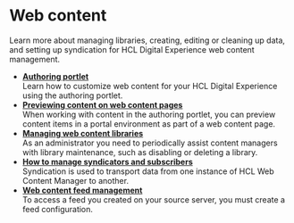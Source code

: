 # Web content

Learn more about managing libraries, creating, editing or cleaning up data, and setting up syndication for HCL Digital Experience web content management.

-   **[Authoring portlet](../site/site_auth_portlet.md)**  
Learn how to customize web content for your HCL Digital Experience using the authoring portlet.
-   **[Previewing content on web content pages](../admin-system/mp_wcm_prevcontent.md)**  
When working with content in the authoring portlet, you can preview content items in a portal environment as part of a web content page.
-   **[Managing web content libraries](../panel_help/wcm_admin_libraries.md)**  
As an administrator you need to periodically assist content managers with library maintenance, such as disabling or deleting a library.
-   **[How to manage syndicators and subscribers](../panel_help/wcm_syndication.md)**  
Syndication is used to transport data from one instance of HCL Web Content Manager to another.
-   **[Web content feed management](../panel_help/wci_feed_manage.md)**  
To access a feed you created on your source server, you must create a feed configuration.


